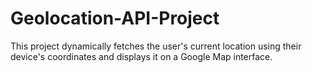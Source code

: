 # Geolocation-API-Project
This project dynamically fetches the user's current location using their device's coordinates and displays it on a Google Map interface.
